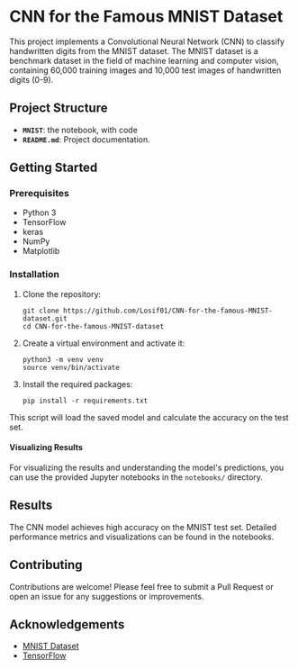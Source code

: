 # CNN for the Famous MNIST Dataset

This project implements a Convolutional Neural Network (CNN) to classify handwritten digits from the MNIST dataset. The MNIST dataset is a benchmark dataset in the field of machine learning and computer vision, containing 60,000 training images and 10,000 test images of handwritten digits (0-9).

## Project Structure
- **`MNIST`**: the notebook, with code
- **`README.md`**: Project documentation.

## Getting Started

### Prerequisites

- Python 3
- TensorFlow
- keras
- NumPy
- Matplotlib

### Installation

1. Clone the repository:
   ```
   git clone https://github.com/Losif01/CNN-for-the-famous-MNIST-dataset.git
   cd CNN-for-the-famous-MNIST-dataset
   ```

2. Create a virtual environment and activate it:
   ```
   python3 -m venv venv
   source venv/bin/activate
   ```
   
3. Install the required packages:
    ```
   pip install -r requirements.txt
    ```



This script will load the saved model and calculate the accuracy on the test set.

#### Visualizing Results

For visualizing the results and understanding the model's predictions, you can use the provided Jupyter notebooks in the `notebooks/` directory.

## Results

The CNN model achieves high accuracy on the MNIST test set. Detailed performance metrics and visualizations can be found in the notebooks.

## Contributing

Contributions are welcome! Please feel free to submit a Pull Request or open an issue for any suggestions or improvements.

## Acknowledgements

- [MNIST Dataset](http://yann.lecun.com/exdb/mnist/)
- [TensorFlow](https://www.tensorflow.org/)



   

